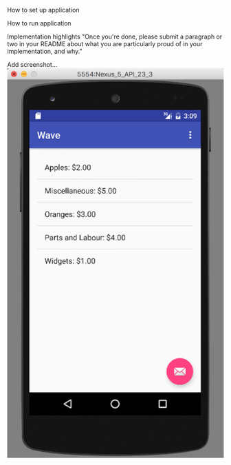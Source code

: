 How to set up application

How to run application

Implementation highlights
"Once you're done, please submit a paragraph or two in your README about what you are particularly proud of in your implementation, and why."

Add screenshot...
![Screenshot of app](https://github.com/parker-mar/mobile-challenge/blob/master/Wave/Preview.png)
